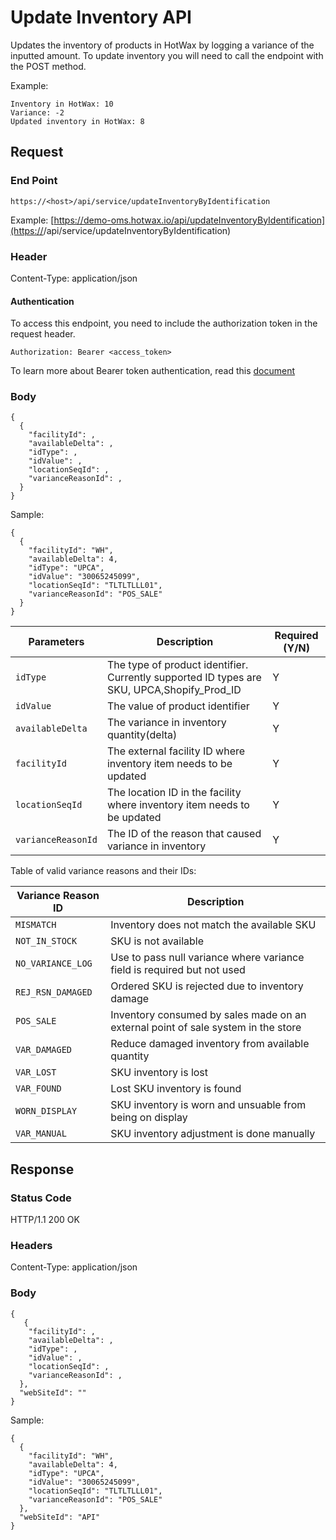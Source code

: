 # Update Inventory API

Updates the inventory of products in HotWax by logging a variance of the inputted amount. To update inventory you will need to call the endpoint with the POST method.

Example: 

```
Inventory in HotWax: 10
Variance: -2
Updated inventory in HotWax: 8
```

## Request

### End Point
`https://<host>/api/service/updateInventoryByIdentification`

Example: [https://demo-oms.hotwax.io/api/updateInventoryByIdentification](https://<host>/api/service/updateInventoryByIdentification)

### Header

Content-Type: application/json

#### Authentication

To access this endpoint, you need to include the authorization token in the request header.

`Authorization: Bearer <access_token>`

To learn more about Bearer token authentication, read this [document](https://github.com/hotwax/oms-documentation/blob/oms1.0/API%20authentication.md)

### Body
```
{
  {
    "facilityId": ,
    "availableDelta": ,
    "idType": ,
    "idValue": ,
    "locationSeqId": ,
    "varianceReasonId": ,
  }
} 
```
Sample: 
```
{
  {
    "facilityId": "WH",
    "availableDelta": 4,
    "idType": "UPCA",
    "idValue": "30065245099",
    "locationSeqId": "TLTLTLLL01",
    "varianceReasonId": "POS_SALE"
  }
}  
```

| Parameters       | Description                                            | Required (Y/N) |
|------------------|--------------------------------------------------------|----------------|
| `idType`            | The type of product identifier. Currently supported ID types are SKU, UPCA,Shopify_Prod_ID | Y              |
| `idValue`            | The value of  product identifier                | Y              |
| `availableDelta`   | The variance in inventory quantity(delta)                       | Y              |
| `facilityId` | The external facility ID where inventory item needs to be updated | Y |
| `locationSeqId` | The location ID in the facility where inventory item needs to be updated | Y |
| `varianceReasonId` | The ID of the reason that caused variance in inventory | Y              |

Table of valid variance reasons and their IDs: 
  
| Variance Reason ID | Description |
| --- | --- |
| `MISMATCH` | Inventory does not match the available SKU |
| `NOT_IN_STOCK` | SKU is not available |
| `NO_VARIANCE_LOG` | Use to pass null variance where variance field is required but not used |
| `REJ_RSN_DAMAGED` | Ordered SKU is rejected due to inventory damage |
| `POS_SALE` | Inventory consumed by sales made on an external point of sale system in the store |
| `VAR_DAMAGED` | Reduce damaged inventory from available quantity |
| `VAR_LOST` | SKU inventory is lost |
| `VAR_FOUND` | Lost SKU inventory is found |
| `WORN_DISPLAY` | SKU inventory is worn and unsuable from being on display |
| `VAR_MANUAL` | SKU inventory adjustment is done manually |

## Response

### Status Code
HTTP/1.1 200 OK

### Headers
Content-Type: application/json


### Body
  
```
{
   {
    "facilityId": ,
    "availableDelta": ,
    "idType": ,
    "idValue": ,
    "locationSeqId": ,
    "varianceReasonId": ,
  },
  "webSiteId": ""
}
```

Sample: 
```
{
  {
    "facilityId": "WH",
    "availableDelta": 4,
    "idType": "UPCA",
    "idValue": "30065245099",
    "locationSeqId": "TLTLTLLL01",
    "varianceReasonId": "POS_SALE"
  },
  "webSiteId": "API"
}
```
